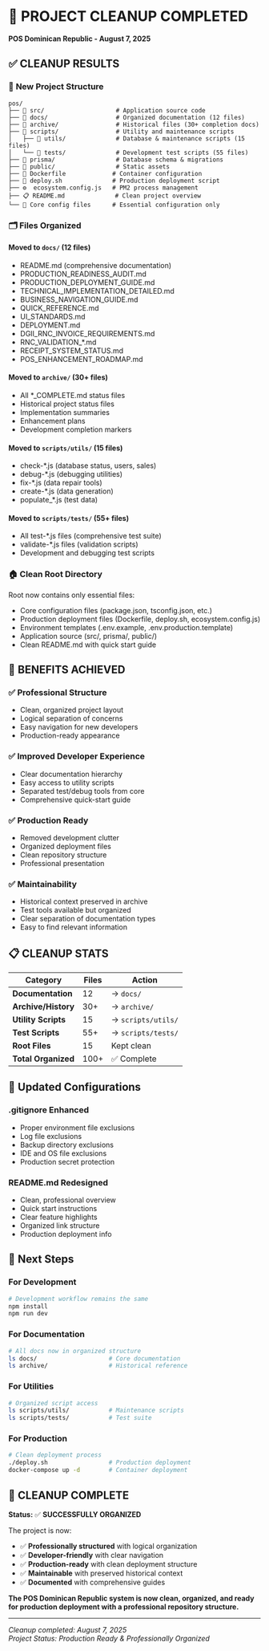 # 🧹 PROJECT CLEANUP COMPLETED
**POS Dominican Republic - August 7, 2025**

## ✅ **CLEANUP RESULTS**

### 📁 **New Project Structure**
```
pos/
├── 📁 src/                    # Application source code
├── 📁 docs/                   # Organized documentation (12 files)
├── 📁 archive/                # Historical files (30+ completion docs)
├── 📁 scripts/                # Utility and maintenance scripts
│   ├── 📁 utils/              # Database & maintenance scripts (15 files)
│   └── 📁 tests/              # Development test scripts (55 files)
├── 📁 prisma/                 # Database schema & migrations
├── 📁 public/                 # Static assets
├── 🐳 Dockerfile             # Container configuration
├── 🚀 deploy.sh              # Production deployment script
├── ⚙️  ecosystem.config.js   # PM2 process management
├── 📋 README.md              # Clean project overview
└── 📝 Core config files      # Essential configuration only
```

### 🗂️ **Files Organized**

#### **Moved to `docs/` (12 files)**
- README.md (comprehensive documentation)
- PRODUCTION_READINESS_AUDIT.md
- PRODUCTION_DEPLOYMENT_GUIDE.md  
- TECHNICAL_IMPLEMENTATION_DETAILED.md
- BUSINESS_NAVIGATION_GUIDE.md
- QUICK_REFERENCE.md
- UI_STANDARDS.md
- DEPLOYMENT.md
- DGII_RNC_INVOICE_REQUIREMENTS.md
- RNC_VALIDATION_*.md
- RECEIPT_SYSTEM_STATUS.md
- POS_ENHANCEMENT_ROADMAP.md

#### **Moved to `archive/` (30+ files)**
- All *_COMPLETE.md status files
- Historical project status files  
- Implementation summaries
- Enhancement plans
- Development completion markers

#### **Moved to `scripts/utils/` (15 files)**
- check-*.js (database status, users, sales)
- debug-*.js (debugging utilities)
- fix-*.js (data repair tools)
- create-*.js (data generation)
- populate_*.js (test data)

#### **Moved to `scripts/tests/` (55+ files)**
- All test-*.js files (comprehensive test suite)
- validate-*.js files (validation scripts)
- Development and debugging test scripts

### 🏠 **Clean Root Directory**
Root now contains only essential files:
- Core configuration files (package.json, tsconfig.json, etc.)
- Production deployment files (Dockerfile, deploy.sh, ecosystem.config.js)
- Environment templates (.env.example, .env.production.template)
- Application source (src/, prisma/, public/)
- Clean README.md with quick start guide

## 🎯 **BENEFITS ACHIEVED**

### ✅ **Professional Structure**
- Clean, organized project layout
- Logical separation of concerns
- Easy navigation for new developers
- Production-ready appearance

### ✅ **Improved Developer Experience**
- Clear documentation hierarchy
- Easy access to utility scripts
- Separated test/debug tools from core
- Comprehensive quick-start guide

### ✅ **Production Ready**
- Removed development clutter
- Organized deployment files
- Clean repository structure
- Professional presentation

### ✅ **Maintainability**
- Historical context preserved in archive
- Test tools available but organized
- Clear separation of documentation types
- Easy to find relevant information

## 📋 **CLEANUP STATS**

| Category | Files | Action |
|----------|-------|---------|
| **Documentation** | 12 | → `docs/` |
| **Archive/History** | 30+ | → `archive/` |
| **Utility Scripts** | 15 | → `scripts/utils/` |
| **Test Scripts** | 55+ | → `scripts/tests/` |
| **Root Files** | 15 | Kept clean |
| **Total Organized** | 100+ | ✅ Complete |

## 🔧 **Updated Configurations**

### **.gitignore Enhanced**
- Proper environment file exclusions
- Log file exclusions
- Backup directory exclusions
- IDE and OS file exclusions
- Production secret protection

### **README.md Redesigned**
- Clean, professional overview
- Quick start instructions
- Clear feature highlights
- Organized link structure
- Production deployment info

## 🚀 **Next Steps**

### **For Development**
```bash
# Development workflow remains the same
npm install
npm run dev
```

### **For Documentation**
```bash
# All docs now in organized structure
ls docs/                    # Core documentation
ls archive/                 # Historical reference
```

### **For Utilities**
```bash
# Organized script access
ls scripts/utils/           # Maintenance scripts
ls scripts/tests/           # Test suite
```

### **For Production**
```bash
# Clean deployment process
./deploy.sh                 # Production deployment
docker-compose up -d        # Container deployment
```

## 🎉 **CLEANUP COMPLETE**

**Status:** ✅ **SUCCESSFULLY ORGANIZED**

The project is now:
- ✅ **Professionally structured** with logical organization
- ✅ **Developer-friendly** with clear navigation
- ✅ **Production-ready** with clean deployment structure  
- ✅ **Maintainable** with preserved historical context
- ✅ **Documented** with comprehensive guides

**The POS Dominican Republic system is now clean, organized, and ready for production deployment with a professional repository structure.**

---

*Cleanup completed: August 7, 2025*  
*Project Status: Production Ready & Professionally Organized*
